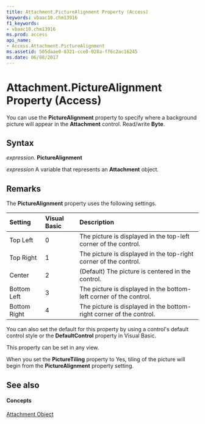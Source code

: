 ```yaml
---
title: Attachment.PictureAlignment Property (Access)
keywords: vbaac10.chm13916
f1_keywords:
- vbaac10.chm13916
ms.prod: access
api_name:
- Access.Attachment.PictureAlignment
ms.assetid: 505daae0-8321-cce0-028a-ff6c2ac16245
ms.date: 06/08/2017
---
```



# Attachment.PictureAlignment Property (Access)

You can use the  **PictureAlignment** property to specify where a background picture will appear in the **Attachment** control. Read/write **Byte**.


## Syntax

 _expression_. **PictureAlignment**

 _expression_ A variable that represents an **Attachment** object.


## Remarks

The  **PictureAlignment** property uses the following settings.



| <strong>Setting</strong> | <strong>Visual Basic</strong> | <strong>Description</strong>                                        |
|:-------------------------|:------------------------------|:--------------------------------------------------------------------|
| Top Left                 | 0                             | The picture is displayed in the top-left corner of the control.     |
| Top Right                | 1                             | The picture is displayed in the top-right corner of the control.    |
| Center                   | 2                             | (Default) The picture is centered in the control.                   |
| Bottom Left              | 3                             | The picture is displayed in the bottom-left corner of the control.  |
| Bottom Right             | 4                             | The picture is displayed in the bottom-right corner of the control. |

You can also set the default for this property by using a control's default control style or the  **DefaultControl** property in Visual Basic.

This property can be set in any view.

When you set the  **PictureTiling** property to Yes, tiling of the picture will begin from the **PictureAlignment** property setting.


## See also


#### Concepts


[Attachment Object](attachment-object-access.md)

